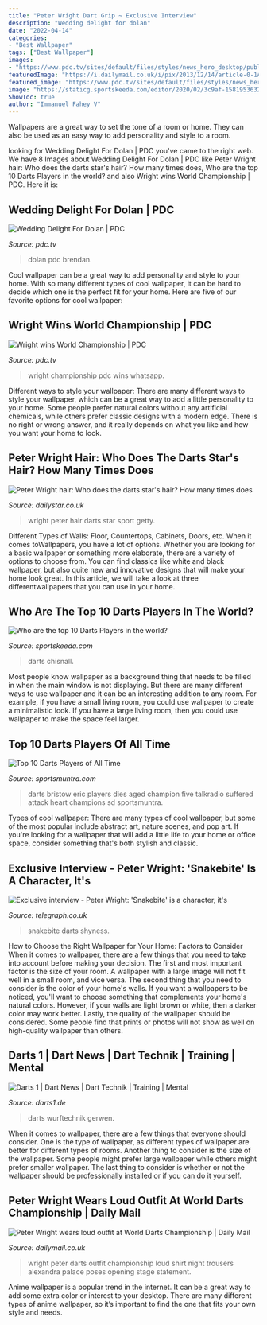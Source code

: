 ```yaml
---
title: "Peter Wright Dart Grip ~ Exclusive Interview"
description: "Wedding delight for dolan"
date: "2022-04-14"
categories:
- "Best Wallpaper"
tags: ["Best Wallpaper"]
images:
- "https://www.pdc.tv/sites/default/files/styles/news_hero_desktop/public/images/brendan-dolan-wife-teresa-courtesy-brendan-dolan_hhc6dt716d171lzfctj5dm0rv.jpg?itok=dli9RjGd"
featuredImage: "https://i.dailymail.co.uk/i/pix/2013/12/14/article-0-1A170AB300000578-159_634x493.jpg"
featured_image: "https://www.pdc.tv/sites/default/files/styles/news_hero_desktop/public/images/brendan-dolan-wife-teresa-courtesy-brendan-dolan_hhc6dt716d171lzfctj5dm0rv.jpg?itok=dli9RjGd"
image: "https://staticg.sportskeeda.com/editor/2020/02/3c9af-15819536326598-800.jpg"
ShowToc: true
author: "Immanuel Fahey V"
---
```



Wallpapers are a great way to set the tone of a room or home. They can also be used as an easy way to add personality and style to a room.

	

		
looking for Wedding Delight For Dolan | PDC you've came to the right web. We have 8 Images about Wedding Delight For Dolan | PDC like Peter Wright hair: Who does the darts star&#039;s hair? How many times does, Who are the top 10 Darts Players in the world? and also Wright wins World Championship | PDC. Here it is:
		
    
## Wedding Delight For Dolan | PDC

<img loading=lazy src="https://www.pdc.tv/sites/default/files/styles/news_hero_desktop/public/images/brendan-dolan-wife-teresa-courtesy-brendan-dolan_hhc6dt716d171lzfctj5dm0rv.jpg?itok=dli9RjGd" onerror="this.onerror=null;this.src='https://tse2.mm.bing.net/th?id=OIP.1d3mbGwrDPJmTSqfm2f23QHaCb&amp;pid=15.1';" alt="Wedding Delight For Dolan | PDC">

_Source: pdc.tv_

>dolan pdc brendan. 

	

Cool wallpaper can be a great way to add personality and style to your home. With so many different types of cool wallpaper, it can be hard to decide which one is the perfect fit for your home. Here are five of our favorite options for cool wallpaper: 

    
## Wright Wins World Championship | PDC

<img loading=lazy src="https://www.pdc.tv/sites/default/files/2020-01/WLDCHAMPS-FNL-WRIGHT49.jpg" onerror="this.onerror=null;this.src='https://tse3.mm.bing.net/th?id=OIP.nDEP_XgVa8fv6mvQ3x2i_wHaE6&amp;pid=15.1';" alt="Wright wins World Championship | PDC">

_Source: pdc.tv_

>wright championship pdc wins whatsapp. 

	

Different ways to style your wallpaper:
There are many different ways to style your wallpaper, which can be a great way to add a little personality to your home. Some people prefer natural colors without any artificial chemicals, while others prefer classic designs with a modern edge. There is no right or wrong answer, and it really depends on what you like and how you want your home to look.

    
## Peter Wright Hair: Who Does The Darts Star&#039;s Hair? How Many Times Does

<img loading=lazy src="https://cdn.images.dailystar.co.uk/dynamic/181/photos/435000/713435.jpg" onerror="this.onerror=null;this.src='https://tse4.mm.bing.net/th?id=OIP.8vxMTf5fZAs3XH2Nq3ZrXAHaJt&amp;pid=15.1';" alt="Peter Wright hair: Who does the darts star&#039;s hair? How many times does">

_Source: dailystar.co.uk_

>wright peter hair darts star sport getty. 

	

Different Types of Walls: Floor, Countertops, Cabinets, Doors, etc.
When it comes toWallpapers, you have a lot of options. Whether you are looking for a basic wallpaper or something more elaborate, there are a variety of options to choose from. You can find classics like white and black wallpaper, but also quite new and innovative designs that will make your home look great. In this article, we will take a look at three differentwallpapers that you can use in your home.

    
## Who Are The Top 10 Darts Players In The World?

<img loading=lazy src="https://staticg.sportskeeda.com/editor/2020/02/3c9af-15819536326598-800.jpg" onerror="this.onerror=null;this.src='https://tse2.mm.bing.net/th?id=OIP.4WULeOX35uTOWrkKER_VDwHaE7&amp;pid=15.1';" alt="Who are the top 10 Darts Players in the world?">

_Source: sportskeeda.com_

>darts chisnall. 

	

Most people know wallpaper as a background thing that needs to be filled in when the main window is not displaying. But there are many different ways to use wallpaper and it can be an interesting addition to any room. For example, if you have a small living room, you could use wallpaper to create a minimalistic look. If you have a large living room, then you could use wallpaper to make the space feel larger.

    
## Top 10 Darts Players Of All Time

<img loading=lazy src="http://www.sportsmuntra.com/wp-content/uploads/2015/03/SD-EricBristow-1.jpg" onerror="this.onerror=null;this.src='https://tse3.mm.bing.net/th?id=OIP.MKj2m3ch-qjyo50bnX7p8wHaE7&amp;pid=15.1';" alt="Top 10 Darts Players of All Time">

_Source: sportsmuntra.com_

>darts bristow eric players dies aged champion five talkradio suffered attack heart champions sd sportsmuntra. 

	

Types of cool wallpaper:
There are many types of cool wallpaper, but some of the most popular include abstract art, nature scenes, and pop art. If you're looking for a wallpaper that will add a little life to your home or office space, consider something that's both stylish and classic.

    
## Exclusive Interview - Peter Wright: &#039;Snakebite&#039; Is A Character, It&#039;s

<img loading=lazy src="https://www.telegraph.co.uk/content/dam/darts/2017/05/17/TELEMMGLPICT000128922121-xlarge_trans_NvBQzQNjv4BqqVzuuqpFlyLIwiB6NTmJwaZd8-DhsOmP9Tv9doBeWWg.jpeg" onerror="this.onerror=null;this.src='https://tse1.mm.bing.net/th?id=OIP.yTeIIRMD7uz7MmfqaJYbVgHaEo&amp;pid=15.1';" alt="Exclusive interview - Peter Wright: &#039;Snakebite&#039; is a character, it&#039;s">

_Source: telegraph.co.uk_

>snakebite darts shyness. 

	

How to Choose the Right Wallpaper for Your Home: Factors to Consider
When it comes to wallpaper, there are a few things that you need to take into account before making your decision. The first and most important factor is the size of your room. A wallpaper with a large image will not fit well in a small room, and vice versa. 
The second thing that you need to consider is the color of your home's walls. If you want a wallpapers to be noticed, you'll want to choose something that complements your home's natural colors. However, if your walls are light brown or white, then a darker color may work better. 
Lastly, the quality of the wallpaper should be considered. Some people find that prints or photos will not show as well on high-quality wallpaper than others.

    
## Darts 1 | Dart News | Dart Technik | Training | Mental

<img loading=lazy src="https://www.darts1.de/bilder/Michael-van-Gerwen/Michael-van-Gerwen-Technik-Darts.jpg" onerror="this.onerror=null;this.src='https://tse2.mm.bing.net/th?id=OIP.qCFppgtRqOqmXnYmkeVbUwHaFw&amp;pid=15.1';" alt="Darts 1 | Dart News | Dart Technik | Training | Mental">

_Source: darts1.de_

>darts wurftechnik gerwen. 

	

When it comes to wallpaper, there are a few things that everyone should consider. One is the type of wallpaper, as different types of wallpaper are better for different types of rooms. Another thing to consider is the size of the wallpaper. Some people might prefer large wallpaper while others might prefer smaller wallpaper. The last thing to consider is whether or not the wallpaper should be professionally installed or if you can do it yourself.

    
## Peter Wright Wears Loud Outfit At World Darts Championship | Daily Mail

<img loading=lazy src="https://i.dailymail.co.uk/i/pix/2013/12/14/article-0-1A170AB300000578-159_634x493.jpg" onerror="this.onerror=null;this.src='https://tse1.mm.bing.net/th?id=OIP.97XNYNaq8aCYhFlVQGCO8wHaFw&amp;pid=15.1';" alt="Peter Wright wears loud outfit at World Darts Championship | Daily Mail">

_Source: dailymail.co.uk_

>wright peter darts outfit championship loud shirt night trousers alexandra palace poses opening stage statement. 

	

Anime wallpaper is a popular trend in the internet. It can be a great way to add some extra color or interest to your desktop. There are many different types of anime wallpaper, so it’s important to find the one that fits your own style and needs.

